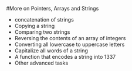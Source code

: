 #More on Pointers, Arrays and Strings
   
* concatenation of strings
* Copying a string
* Comparing two strings
* Reversing the contents of an array of integers
* Converting all lowercase to uppercase letters
* Capitalize all words of a string
* A function that encodes a string into 1337
* Other advanced tasks
